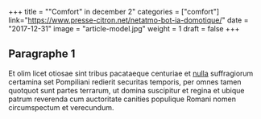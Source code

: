 +++
title = "\"Comfort\" in december 2"
categories = ["comfort"]
link="https://www.presse-citron.net/netatmo-bot-ia-domotique/"
date = "2017-12-31"
image = "article-model.jpg"
weight = 1
draft = false
+++

## Paragraphe 1

Et olim licet otiosae sint tribus pacataeque centuriae et [nulla](#nulla) suffragiorum certamina set Pompiliani redierit securitas temporis, per omnes tamen quotquot sunt partes terrarum, ut domina suscipitur et regina et ubique patrum reverenda cum auctoritate canities populique Romani nomen circumspectum et verecundum.